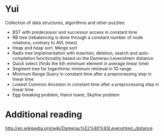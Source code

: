 Yui
===

Collection of data structures, algorithms and other puzzles:
- BST with predecessor and successor access in constant time
- RB tree (rebalancing is done through a constant number of node rotations, contrary to AVL trees)
- Heap and heap sort. Merge sort
- Radix tree implementation with insertion, deletion, search and auto-completion functionality based on the Damerau-Levenshtein distance
- Quick select (finds the kth minimum element in average linear time)
- Segment tree for logarithmic minimum retrieval in 1D range 
- Minimum Range Query in constant time after a preprocessing step in linear time
- Lowest Common Ancestor in constant time after a preprocessing step in linear time
- Egg-breaking problem, Hanoi tower, Skyline problem

Additional reading
==================
http://en.wikipedia.org/wiki/Damerau%E2%80%93Levenshtein_distance
